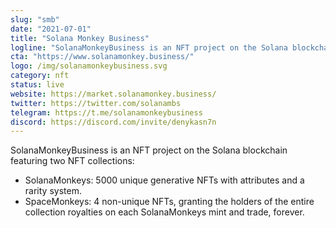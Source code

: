 ```yaml
---
slug: "smb"
date: "2021-07-01"
title: "Solana Monkey Business"
logline: "SolanaMonkeyBusiness is an NFT project on the Solana blockchain featuring two NFT collections."
cta: "https://www.solanamonkey.business/"
logo: /img/solanamonkeybusiness.svg
category: nft
status: live
website: https://market.solanamonkey.business/
twitter: https://twitter.com/solanambs
telegram: https://t.me/solanamonkeybusiness
discord: https://discord.com/invite/denykasn7n
---
```


SolanaMonkeyBusiness is an NFT project on the Solana blockchain featuring two NFT collections:

- SolanaMonkeys: 5000 unique generative NFTs with attributes and a rarity system.
- SpaceMonkeys: 4 non-unique NFTs, granting the holders of the entire collection royalties on each SolanaMonkeys mint and trade, forever.
